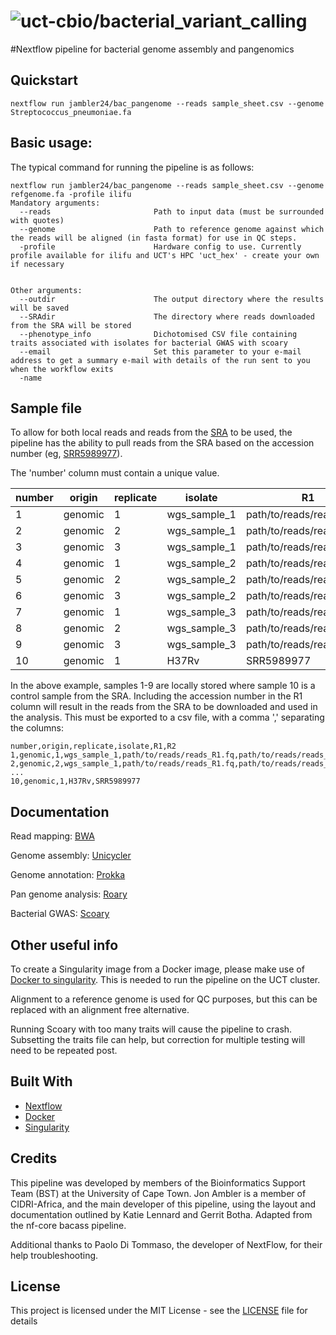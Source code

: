 # ![uct-cbio/bacterial_variant_calling](/assets/cbio_logo.png)

#Nextflow pipeline for bacterial genome assembly and pangenomics

## Quickstart 

    nextflow run jambler24/bac_pangenome --reads sample_sheet.csv --genome Streptococcus_pneumoniae.fa 
    
## Basic usage: 
The typical command for running the pipeline is as follows:

    nextflow run jambler24/bac_pangenome --reads sample_sheet.csv --genome refgenome.fa -profile ilifu
    Mandatory arguments:
      --reads                       Path to input data (must be surrounded with quotes)
      --genome                      Path to reference genome against which the reads will be aligned (in fasta format) for use in QC steps.
      -profile                      Hardware config to use. Currently profile available for ilifu and UCT's HPC 'uct_hex' - create your own if necessary
      
      
    Other arguments:
      --outdir                      The output directory where the results will be saved
      --SRAdir                      The directory where reads downloaded from the SRA will be stored
      --phenotype_info              Dichotomised CSV file containing traits associated with isolates for bacterial GWAS with scoary
      --email                       Set this parameter to your e-mail address to get a summary e-mail with details of the run sent to you when the workflow exits
      -name      

## Sample file
To allow for both local reads and reads from the [SRA](https://www.ncbi.nlm.nih.gov/sra) to be used, the pipeline has the 
ability to pull reads from the SRA based on the accession number (eg, [SRR5989977](https://www.ncbi.nlm.nih.gov/sra/SRX3145707[accn])). 

The 'number' column must contain a unique value. 

number | origin | replicate | isolate | R1 | R2
------------ | ------------- | ------------- | ------------- | ------------- | -------------
1 | genomic | 1 | wgs_sample_1 | path/to/reads/reads_R1.fq | path/to/reads/reads_R2.fq
2 | genomic | 2 | wgs_sample_1 | path/to/reads/reads_R1.fq | path/to/reads/reads_R2.fq
3 | genomic | 3 | wgs_sample_1 | path/to/reads/reads_R1.fq | path/to/reads/reads_R2.fq
4 | genomic | 1 | wgs_sample_2 | path/to/reads/reads_R1.fq | path/to/reads/reads_R2.fq
5 | genomic | 2 | wgs_sample_2 | path/to/reads/reads_R1.fq | path/to/reads/reads_R2.fq
6 | genomic | 3 | wgs_sample_2 | path/to/reads/reads_R1.fq | path/to/reads/reads_R2.fq
7 | genomic | 1 | wgs_sample_3 | path/to/reads/reads_R1.fq | path/to/reads/reads_R2.fq
8 | genomic | 2 | wgs_sample_3 | path/to/reads/reads_R1.fq | path/to/reads/reads_R2.fq
9 | genomic | 3 | wgs_sample_3 | path/to/reads/reads_R1.fq | path/to/reads/reads_R2.fq
10 | genomic | 1 | H37Rv | SRR5989977 | 


In the above example, samples 1-9 are locally stored where sample 10 is a control sample from the SRA. 
Including the accession number in the R1 column will result in the reads from the SRA to be downloaded and used in the analysis. 
This must be exported to a csv file, with a comma ',' separating the columns:

    number,origin,replicate,isolate,R1,R2
    1,genomic,1,wgs_sample_1,path/to/reads/reads_R1.fq,path/to/reads/reads_R2.fq
    2,genomic,2,wgs_sample_1,path/to/reads/reads_R1.fq,path/to/reads/reads_R2.fq
    ...
    10,genomic,1,H37Rv,SRR5989977


## Documentation

Read mapping:  [BWA](http://bio-bwa.sourceforge.net)

Genome assembly: [Unicycler](https://github.com/rrwick/Unicycler)

Genome annotation: [Prokka](https://sco.h-its.org/exelixis/web/software/raxml/index.html)

Pan genome analysis: [Roary](https://sanger-pathogens.github.io/Roary/)

Bacterial GWAS: [Scoary](https://github.com/AdmiralenOla/Scoary)

## Other useful info

To create a Singularity image from a Docker image, please make use of 
[Docker to singularity](https://github.com/singularityware/docker2singularity). This is needed to run the pipeline on the
UCT cluster. 

Alignment to a reference genome is used for QC purposes, but this can be replaced with an alignment free alternative. 

Running Scoary with too many traits will cause the pipeline to crash. Subsetting the traits file can help, but 
correction for multiple testing will need to be repeated post. 

## Built With
* [Nextflow](https://www.nextflow.io/)
* [Docker](https://www.docker.com/what-docker)
* [Singularity](https://singularity.lbl.gov/)

## Credits
This pipeline was developed by members of the Bioinformatics Support Team (BST) at the University of Cape Town. 
Jon Ambler is a member of CIDRI-Africa, and the main developer of this pipeline, using the layout and documentation
 outlined by Katie Lennard and Gerrit Botha. Adapted from the nf-core bacass pipeline. 

Additional thanks to Paolo Di Tommaso, the developer of NextFlow, for their help troubleshooting. 

## License

This project is licensed under the MIT License - see the [LICENSE](LICENSE) file for details


